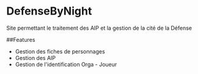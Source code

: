 # DefenseByNight
Site permettant le traitement des AIP et la gestion de la cité de la Défense

##Features

- Gestion des fiches de personnages
- Gestion des AIP
- Gestion de l'identification Orga - Joueur
